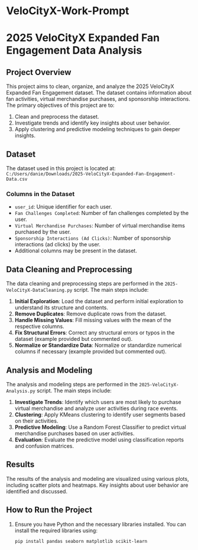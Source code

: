 # VeloCityX-Work-Prompt
# 2025 VeloCityX Expanded Fan Engagement Data Analysis

## Project Overview

This project aims to clean, organize, and analyze the 2025 VeloCityX Expanded Fan Engagement dataset. The dataset contains information about fan activities, virtual merchandise purchases, and sponsorship interactions. The primary objectives of this project are to:

1. Clean and preprocess the dataset.
2. Investigate trends and identify key insights about user behavior.
3. Apply clustering and predictive modeling techniques to gain deeper insights.

## Dataset

The dataset used in this project is located at:
`C:/Users/danie/Downloads/2025-VeloCityX-Expanded-Fan-Engagement-Data.csv`

### Columns in the Dataset

- `user_id`: Unique identifier for each user.
- `Fan Challenges Completed`: Number of fan challenges completed by the user.
- `Virtual Merchandise Purchases`: Number of virtual merchandise items purchased by the user.
- `Sponsorship Interactions (Ad Clicks)`: Number of sponsorship interactions (ad clicks) by the user.
- Additional columns may be present in the dataset.

## Data Cleaning and Preprocessing

The data cleaning and preprocessing steps are performed in the `2025-VeloCityX-DataCleaning.py` script. The main steps include:

1. **Initial Exploration**: Load the dataset and perform initial exploration to understand its structure and contents.
2. **Remove Duplicates**: Remove duplicate rows from the dataset.
3. **Handle Missing Values**: Fill missing values with the mean of the respective columns.
4. **Fix Structural Errors**: Correct any structural errors or typos in the dataset (example provided but commented out).
5. **Normalize or Standardize Data**: Normalize or standardize numerical columns if necessary (example provided but commented out).

## Analysis and Modeling

The analysis and modeling steps are performed in the `2025-VeloCityX-Analysis.py` script. The main steps include:

1. **Investigate Trends**: Identify which users are most likely to purchase virtual merchandise and analyze user activities during race events.
2. **Clustering**: Apply KMeans clustering to identify user segments based on their activities.
3. **Predictive Modeling**: Use a Random Forest Classifier to predict virtual merchandise purchases based on user activities.
4. **Evaluation**: Evaluate the predictive model using classification reports and confusion matrices.

## Results

The results of the analysis and modeling are visualized using various plots, including scatter plots and heatmaps. Key insights about user behavior are identified and discussed.

## How to Run the Project

1. Ensure you have Python and the necessary libraries installed. You can install the required libraries using:
   ```bash
   pip install pandas seaborn matplotlib scikit-learn
